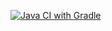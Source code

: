 [![Java CI with Gradle](https://github.com/Nuriko13/aqa-homeworks-api-ci/actions/workflows/grafle.yml/badge.svg)](https://github.com/Nuriko13/aqa-homeworks-api-ci/actions/workflows/grafle.yml)
